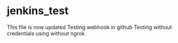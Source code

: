# jenkins_test
This file is now updated 
Testing webhook in github 
Testing without credentials
using without ngrok

